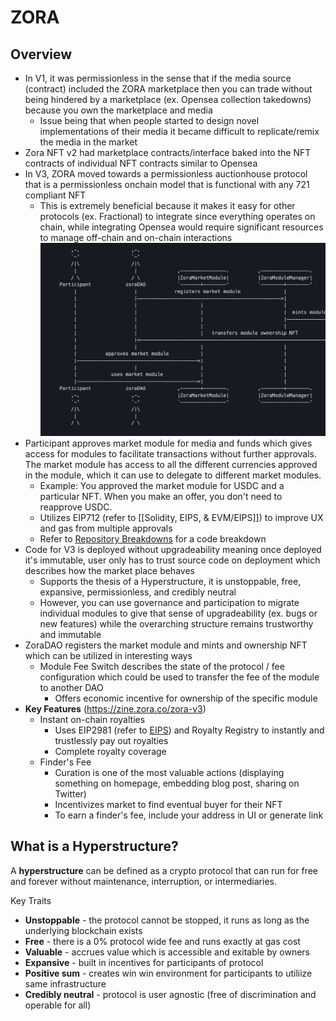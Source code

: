 # ZORA
## Overview
- In V1, it was permissionless in the sense that if the media source (contract) included the ZORA marketplace then you can trade without being hindered by a marketplace (ex. Opensea collection takedowns) because you own the marketplace and media
	- Issue being that when people started to design novel implementations of their media it became difficult to replicate/remix the media in the market
- Zora NFT v2 had marketplace contracts/interface baked into the NFT contracts of individual NFT contracts similar to Opensea
- In V3, ZORA moved towards a permissionless auctionhouse protocol that is a permissionless onchain model that is functional with any 721 compliant NFT
	- This is extremely beneficial because it makes it easy for other protocols (ex. Fractional) to integrate since everything operates on chain, while integrating Opensea would require significant resources to manage off-chain and on-chain interactions
![](../assets/zora-uml.png)
-  Participant approves market module for media and funds which gives access for modules to facilitate transactions without further approvals. The market module has access to all the different currencies approved in the module, which it can use to delegate to different market modules.
	- Example: You approved the market module for USDC and a particular NFT. When you make an offer, you don't need to reapprove USDC.
	- Utilizes EIP712 (refer to [[Solidity, EIPS, & EVM/EIPS]]) to improve UX and gas from multiple approvals
	- Refer to [Repository Breakdowns](../Code%20Review/Repository%20Breakdowns.md) for a code breakdown
- Code for V3 is deployed without upgradeability meaning once deployed it's immutable, user only has to trust source code on deployment which describes how the market place behaves
	- Supports the thesis of a Hyperstructure, it is unstoppable, free, expansive, permissionless, and credibly neutral
	- However, you can use governance and participation to migrate individual modules to give that sense of upgradeability (ex. bugs or new features) while the overarching structure remains trustworthy and immutable
- ZoraDAO registers the market module and mints and ownership NFT which can be utilized in interesting ways
	- Module Fee Switch describes the state of the protocol / fee configuration which could be used to transfer the fee of the module to another DAO
		- Offers economic incentive for ownership of the specific module 
- **Key Features** (https://zine.zora.co/zora-v3)
	- Instant on-chain royalties
		- Uses EIP2981 (refer to [EIPS](../Solidity,%20EIPS,%20&%20EVM/EIPS.md)) and Royalty Registry to instantly and trustlessly pay out royalties 
		- Complete royalty coverage
	- Finder's Fee
		- Curation is one of the most valuable actions (displaying something on homepage, embedding blog post, sharing on Twitter)
		- Incentivizes market to find eventual buyer for their NFT
		- To earn a finder's fee, include your address in UI or generate link

## What is a Hyperstructure?
A **hyperstructure** can be defined as a crypto protocol that can run for free and forever without maintenance, interruption, or intermediaries. 

Key Traits
- **Unstoppable** - the protocol cannot be stopped, it runs as long as the underlying blockchain exists
- **Free** - there is a 0% protocol wide fee and runs exactly at gas cost
- **Valuable** - accrues value which is accessible and exitable by owners
- **Expansive** - built in incentives for participants of protocol
- **Positive sum** - creates win win environment for participants to utiliize same infrastructure
- **Credibly neutral** - protocol is user agnostic (free of discrimination and operable for all)
